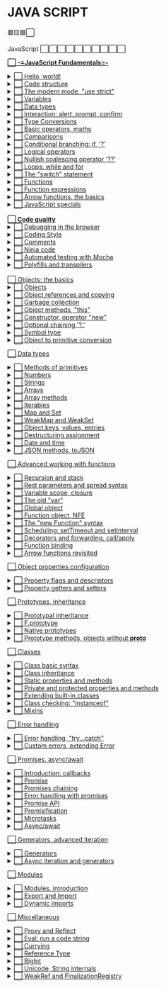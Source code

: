 # JAVA SCRIPT

🟥🟨🟩⬜

JavaScript ⬜⬜⬜⬜⬜⬜⬜⬜⬜⬜

**[ ⬜ -=JavaScript Fundamentals=- ](https://javascript.info/first-steps)**
    <details>
        <summary>[ ⬜ Hello, world!](https://javascript.info/hello-world)</summary>
    </details>
    <details>
        <summary>[ ⬜ Code structure](https://javascript.info/structure)</summary>
    </details>
    <details>
        <summary>[ ⬜ The modern mode, "use strict"](https://javascript.info/strict-mode)</summary>
    </details>
    <details>
        <summary>[ ⬜ Variables](https://javascript.info/variables)</summary>
    </details>
    <details>
        <summary>[ ⬜ Data types](https://javascript.info/types)</summary>
    </details>
    <details>
        <summary>[ ⬜ Interaction: alert, prompt, confirm](https://javascript.info/alert-prompt-confirm)</summary>
    </details>
    <details>
        <summary>[ ⬜ Type Conversions](https://javascript.info/type-conversions)</summary>
    </details>
    <details>
        <summary>[ ⬜ Basic operators, maths](https://javascript.info/operators)</summary>
    </details>
    <details>
        <summary>[ ⬜ Comparisons](https://javascript.info/comparison)</summary>
    </details>
    <details>
        <summary>[ ⬜ Conditional branching: if, '?'](https://javascript.info/ifelse)</summary>
    </details>
    <details>
        <summary>[ ⬜ Logical operators](https://javascript.info/logical-operators)</summary>
    </details>
    <details>
        <summary>[ ⬜ Nullish coalescing operator '??'](https://javascript.info/nullish-coalescing-operator)</summary>
    </details>
    <details>
        <summary>[ ⬜ Loops: while and for](https://javascript.info/while-for)</summary>
    </details>
    <details>
        <summary>[ ⬜ The "switch" statement](https://javascriptan.info/switch)</summary>
    </details>
    <details>
        <summary>[ ⬜ Functions](https://javascript.info/function-basics)</summary>
    </details>
    <details>
        <summary>[ ⬜ Function expressions](https://javascript.info/function-expressions)</summary>
    </details>
    <details>
        <summary>[ ⬜ Arrow functions, the basics](https://javascript.info/arrow-functions-basics)</summary>
    </details>
    <details>
        <summary>[ ⬜ JavaScript specials](https://javascript.info/javascript-specials)</summary>
    </details>    
**[ ⬜ Code quality](https://javascript.info/code-quality)**
    <details>
        <summary>[ ⬜ Debugging in the browser](https://javascript.info/debugging-chrome)</summary>
    </details>
    <details>
        <summary>[ ⬜ Coding Style](https://javascript.info/coding-style)</summary>
    </details>
    <details>
        <summary>[ ⬜ Comments](https://javascript.info/comments)</summary>
    </details>
    <details>
        <summary>[ ⬜ Ninja code](https://javascript.info/ninja-code)</summary>
    </details>
    <details>
        <summary>[ ⬜ Automated testing with Mocha](https://javascript.info/testing-mocha)</summary>
    </details>
    <details>
        <summary>[ ⬜ Polyfills and transpilers](https://javascript.info/polyfills)</summary>
    </details>    
[ ⬜ Objects: the basics](https://javascript.info/object-basics)
    <details>
        <summary>[ ⬜ Objects](https://javascript.info/object)</summary>
    </details>
    <details>
        <summary>[ ⬜ Object references and copying](https://javascript.info/object-copy)</summary>
    </details>
    <details>
        <summary>[ ⬜ Garbage collection](https://javascript.info/garbage-collection)</summary>
    </details>
    <details>
        <summary>[ ⬜ Object methods, "this"](https://javascript.info/object-methods)</summary>
    </details>
    <details>
        <summary>[ ⬜ Constructor, operator "new"](https://javascript.info/constructor-new)</summary>
    </details>
    <details>
        <summary>[ ⬜ Optional chaining '?.'](https://javascript.info/optional-chaining)</summary>
    </details>
    <details>
        <summary>[ ⬜ Symbol type](https://javascript.info/symbol)</summary>
    </details>
    <details>
        <summary>[ ⬜ Object to primitive conversion](https://javascript.info/object-toprimitive)</summary>
    </details>

[ ⬜ Data types](https://javascript.info/data-types)
    <details>
        <summary>[ ⬜ Methods of primitives](https://javascript.info/primitives-methods)</summary>
    </details>
    <details>
        <summary>[ ⬜ Numbers](https://javascript.info/number)</summary>
    </details>
    <details>
        <summary>[ ⬜ Strings](https://javascript.info/string)</summary>
    </details>
    <details>
        <summary>[ ⬜ Arrays](https://javascript.info/array)</summary>
    </details>
    <details>
        <summary>[ ⬜ Array methods](https://javascript.info/array-methods)</summary>
    </details>
    <details>
        <summary>[ ⬜ Iterables](https://javascript.info/iterable)</summary>
    </details>
    <details>
        <summary>[ ⬜ Map and Set](https://javascript.info/map-set)</summary>
    </details>
    <details>
        <summary>[ ⬜ WeakMap and WeakSet](https://javascript.info/weakmap-weakset)</summary>
    </details>
    <details>
        <summary>[ ⬜ Object.keys, values, entries](https://javascript.info/keys-values-entries)</summary>
    </details>
    <details>
        <summary>[ ⬜ Destructuring assignment](https://javascript.info/destructuring-assignment)</summary>
    </details>
    <details>
        <summary>[ ⬜ Date and time](https://javascript.info/date)</summary>
    </details>
    <details>
        <summary>[ ⬜ JSON methods, toJSON](https://javascript.info/json)</summary>
    </details>

[ ⬜ Advanced working with functions](https://javascript.info/advanced-functions)
    <details>
        <summary>[ ⬜ Recursion and stack](https://javascript.info/recursion)</summary>
    </details>
    <details>
        <summary>[ ⬜ Rest parameters and spread syntax](https://javascript.info/rest-parameters-spread)</summary>
    </details>
    <details>
        <summary>[ ⬜ Variable scope, closure](https://javascript.info/closure)</summary>
    </details>
    <details>
        <summary>[ ⬜ The old "var"](https://javascript.info/var)</summary>
    </details>
    <details>
        <summary>[ ⬜ Global object](https://javascript.info/global-object)</summary>
    </details>
    <details>
        <summary>[ ⬜ Function object, NFE](https://javascript.info/function-object)</summary>
    </details>
    <details>
        <summary>[ ⬜ The "new Function" syntax](https://javascript.info/new-function)</summary>
    </details>
    <details>
        <summary>[ ⬜ Scheduling: setTimeout and setInterval](https://javascript.info/settimeout-setinterval)</summary>
    </details>
    <details>
        <summary>[ ⬜ Decorators and forwarding, call/apply](https://javascript.info/call-apply-decorators)</summary>
    </details>
    <details>
        <summary>[ ⬜ Function binding](https://javascript.info/bind)</summary>
    </details>
    <details>
        <summary>[ ⬜ Arrow functions revisited](https://javascript.info/arrow-functions)</summary>
    </details>

[ ⬜ Object properties configuration](https://javascript.info/object-properties)
    <details>
        <summary>[ ⬜ Property flags and descriptors](https://javascript.info/property-descriptors)</summary>
    </details>
    <details>
        <summary>[ ⬜ Property getters and setters](https://javascript.info/property-accessors)</summary>
    </details>

[ ⬜ Prototypes, inheritance](https://javascript.info/prototypes)
    <details>
        <summary>[ ⬜ Prototypal inheritance](https://javascript.info/prototype-inheritance)</summary>
    </details>
    <details>
        <summary>[ ⬜ F.prototype](https://javascript.info/function-prototype)</summary>
    </details>
    <details>
        <summary>[ ⬜ Native prototypes](https://javascript.info/native-prototypes)</summary>
    </details>
    <details>
        <summary>[ ⬜ Prototype methods, objects without __proto__](https://javascript.info/prototype-methods)</summary>
    </details>

[ ⬜ Classes](https://javascript.info/classes)
    <details>
        <summary>[ ⬜ Class basic syntax](https://javascript.info/class)</summary>
    </details>
    <details>
        <summary>[ ⬜ Class inheritance](https://javascript.info/class-inheritance)</summary>
    </details>
    <details>
        <summary>[ ⬜ Static properties and methods](https://javascript.info/static-properties-methods)</summary>
    </details>
    <details>
        <summary>[ ⬜ Private and protected properties and methods](https://javascript.info/private-protected-properties-methods)</summary>
    </details>
    <details>
        <summary>[ ⬜ Extending built-in classes](https://javascript.info/extend-natives)</summary>
    </details>
    <details>
        <summary>[ ⬜ Class checking: "instanceof"](https://javascript.info/instanceof)</summary>
    </details>
    <details>
        <summary>[ ⬜ Mixins](https://javascript.info/mixins)</summary>
    </details>

[ ⬜ Error handling](https://javascript.info/error-handling)
    <details>
        <summary>[ ⬜ Error handling, "try...catch"](https://javascript.info/try-catch)</summary>
    </details>
    <details>
        <summary>[ ⬜ Custom errors, extending Error](https://javascript.info/custom-errors)</summary>
    </details>

[ ⬜ Promises, async/await](https://javascript.info/async)
    <details>
        <summary>[ ⬜ Introduction: callbacks](https://javascript.info/callbacks)</summary>
    </details>
    <details>
        <summary>[ ⬜ Promise](https://javascript.info/promise-basics)</summary>
    </details>
    <details>
        <summary>[ ⬜ Promises chaining](https://javascript.info/promise-chaining)</summary>
    </details>
    <details>
        <summary>[ ⬜ Error handling with promises](https://javascript.info/promise-error-handling)</summary>
    </details>
    <details>
        <summary>[ ⬜ Promise API](https://javascript.info/promise-api)</summary>
    </details>
    <details>
        <summary>[ ⬜ Promisification](https://javascript.info/promisify)</summary>
    </details>
    <details>
        <summary>[ ⬜ Microtasks](https://javascript.info/microtask-queue)</summary>
    </details>
    <details>
        <summary>[ ⬜ Async/await](https://javascript.info/async-await)</summary>
    </details>

[ ⬜ Generators, advanced iteration](https://javascript.info/generators-iterators)
    <details>
        <summary>[ ⬜ Generators](https://javascript.info/generators)</summary>
    </details>
    <details>
        <summary>[ ⬜ Async iteration and generators](https://javascript.info/async-iterators-generators)</summary>
    </details>

[ ⬜ Modules](https://javascript.info/modules)
    <details>
        <summary>[ ⬜ Modules, introduction](https://javascript.info/modules-intro)</summary>
    </details>
    <details>
        <summary>[ ⬜ Export and Import](https://javascript.info/import-export)</summary>
    </details>
    <details>
        <summary>[ ⬜ Dynamic imports](https://javascript.info/modules-dynamic-imports)</summary>
    </details>

[ ⬜ Miscellaneous](https://javascript.info/js-misc)
    <details>
        <summary>[ ⬜ Proxy and Reflect](https://javascript.info/proxy)</summary>
    </details>
    <details>
        <summary>[ ⬜ Eval: run a code string](https://javascript.info/eval)</summary>
    </details>
    <details>
        <summary>[ ⬜ Currying](https://javascript.info/currying-partials)</summary>
    </details>
    <details>
        <summary>[ ⬜ Reference Type](https://javascript.info/reference-type)</summary>
    </details>
    <details>
        <summary>[ ⬜ BigInt](https://javascript.info/bigint)</summary>
    </details>
    <details>
        <summary>[ ⬜ Unicode, String internals](https://javascript.info/unicode)</summary>
    </details>
    <details>
        <summary>[ ⬜ WeakRef and FinalizationRegistry](https://javascript.info/weakref-finalizationregistry)</summary>
    </details>